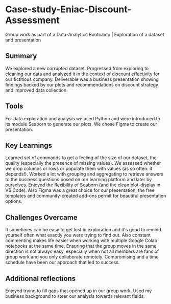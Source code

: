 # Case-study-Eniac-Discount-Assessment
Group work as part of a Data-Analytics Bootcamp | Exploration of a dataset and presentation

## Summary
We explored a new corrupted dataset. Progressed from exploring to cleaning our data and analyzed it in the context of discount effectivity for our fictitious company. Deliverable was a business presentation showing findings backed by our plots and recommendations on discount strategy and improved data collection.

## Tools
For data exploration and analysis we used Python and were introduced to its module Seaborn to generate our plots. We chose Figma to create our presentation.

## Key Learnings
Learned set of commands to get a feeling of the size of our dataset, the quality (especially the presence of missing values). We assessed whether we drop columns or rows or populate them with values (as so often: it depends!). Worked a lot with grouping and aggregating to retrieve answers to the business questions posed on our learning platform and later by ourselves. Enjoyed the flexibility of Seaborn (and the clean plot-display in VS Code). Also Figma was a great choice for our presentation, the free templates and community-created add-ons permit for beautiful presentation options.

## Challenges Overcame
It sometimes can be easy to get lost in exploration and it's good to remind yourself often what exactly you were trying to find out. Also constant commenting makes life easier when working with multiple Google Colab notebooks at the same time. Ensuring that the group moves in the same direction is not always easy, especially when not all members are fans of group work and you only collaborate remotely. Compromising and a time schedule have been our approach that led to success.

## Additional reflections
Enjoyed trying to fill gaps that opened up in our group work. Used my business background to steer our analysis towards relevant fields.
